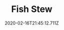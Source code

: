 ---
templateKey: blog-post
title: Fish Stew
type: cooking
energy: 225
health: 101
description: It smells a lot like the sea. Tastes better,  though. 
featuredpost: false
date: 2020-02-16T21:45:12.711Z
featuredimage: /img/Fish_Stew.png
sellPrice: 175
tags:
  - Crayfish
  - Mussel
  - Periwinkle
  - Tomato
  - edible
---